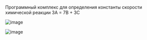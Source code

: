 Программный комплекс для определения константы скорости химической реакции 3А = 7B + 3C

![image](https://github.com/user-attachments/assets/e6d6af69-7b55-446c-baf4-5398498baff2)

![image](https://github.com/user-attachments/assets/9a5534c8-5658-4716-a7f1-56fac70a8480)
